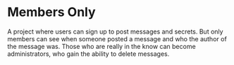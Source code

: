 # Members Only

A project where users can sign up to post messages and secrets. But only members can see when someone posted a message and who the author of the message was. Those who are really in the know can become administrators, who gain the ability to delete messages.
